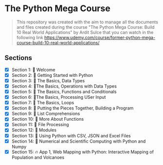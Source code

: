 # The Python Mega Course
> This repository was created with the aim to manage all the documents and files created during the course "The Python Mega Course: Build 10 Real World Applications" by Ardit Sulce that you can watch in the following link  https://www.udemy.com/course/former-python-mega-course-build-10-real-world-applications/

## Sections

- [X] Section 1: :beginner: Welcome 
- [X] Section 2: :beginner: Getting Started with Python 
- [X] Section 3: :beginner: The Basics, Data Types
- [X] Section 4: :beginner:The Basics, Operations with Data Types
- [X] Section 5: :beginner: The Basics, Functions and Conditionals
- [X] Section 6: :beginner:The Basics, Processing USer Input
- [X] Section 7: :beginner: The Basics, Loops
- [X] Section 8: :beginner: Putting the Pieces Together, Building a Program
- [X] Section 9: :beginner: List Comprehensions
- [X] Section 10: :beginner: More About Functions
- [X] Section 11: :beginner: File Processing
- [X] Section 12: :beginner: Modules
- [X] Section 13: :beginner: Using Python with CSV, JSON and Excel Files
- [X] Section 14: :beginner: Numerical and Scientific Computing with Python and Numpy
- [X] Section 15: :fire: App 1, Web Mapping with Python: Interactive Mapping of Population and Volcanoes